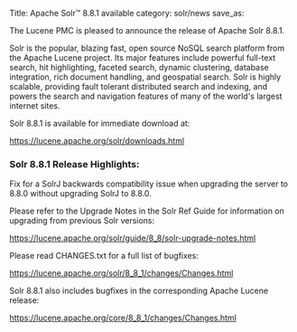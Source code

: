 Title: Apache Solr™ 8.8.1 available
category: solr/news
save_as:

The Lucene PMC is pleased to announce the release of Apache Solr 8.8.1.

Solr is the popular, blazing fast, open source NoSQL search platform from the Apache Lucene project. Its major features include powerful full-text search, hit highlighting, faceted search, dynamic clustering, database integration, rich document handling, and geospatial search. Solr is highly scalable, providing fault tolerant distributed search and indexing, and powers the search and navigation features of many of the world's largest internet sites.

Solr 8.8.1 is available for immediate download at:

  <https://lucene.apache.org/solr/downloads.html>

### Solr 8.8.1 Release Highlights:

Fix for a SolrJ backwards compatibility issue when upgrading the server to 8.8.0 without upgrading SolrJ to 8.8.0.

Please refer to the Upgrade Notes in the Solr Ref Guide for information on upgrading from previous Solr versions:

  <https://lucene.apache.org/solr/guide/8_8/solr-upgrade-notes.html>

Please read CHANGES.txt for a full list of bugfixes:

  <https://lucene.apache.org/solr/8_8_1/changes/Changes.html>

Solr 8.8.1 also includes bugfixes in the corresponding Apache Lucene release:

  <https://lucene.apache.org/core/8_8_1/changes/Changes.html>
